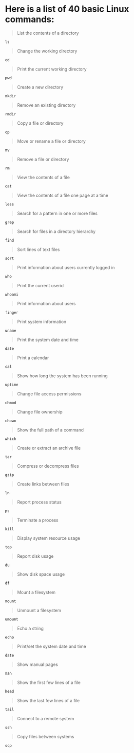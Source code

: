 # Here is a list of 40 basic Linux commands:
   
   > List the contents of a directory
   
        
   
    ls 
   
  
   
   > Change the working directory
   
        

    cd 

  
   
   >  Print the current working directory
   
        

    pwd  

   
    
   >  Create a new directory
   
        

    mkdir  

   
   
   >  Remove an existing directory
   
        

    rmdir  

   
   
  >  Copy a file or directory
   
        
   
    cp 
   
   
   
   >  Move or rename a file or directory
   
        
   
    mv 
   
   
    
   >  Remove a file or directory
    
         

    rm 

   
    
   >  View the contents of a file
    
         

    cat  

   

   >  View the contents of a file one page at a time
    
         

    less  
    
   
    
   >  Search for a pattern in one or more files
    
         
    
    grep  
    
   
    
   >  Search for files in a directory hierarchy
    
         
    
    find  
    
   
    
   >  Sort lines of text files
    
         
    
    sort  
    
   
    
   >  Print information about users currently logged in
    
    
         
    who  
    
   
    
   >  Print the current userid
    
    
         
    whoami  
    
   
    
   >  Print information about users
    
    
         
    finger  
    
   
    
   >  Print system information
    
    
         
    uname  
    
   
    
   >  Print the system date and time
    
    
         
    date  
    
   
    
   >  Print a calendar
    
    
         
    cal  
    
   
    
   >  Show how long the system has been running
    
    
         
    uptime  
    
   
    
   >  Change file access permissions
    
    
         
    chmod  
    
   
    
   >  Change file ownership
    
         
    
    chown  
    
   
    
   >  Show the full path of a command
    
         
    
    which  
    
   
    
   >  Create or extract an archive file
    
    
         
    tar  
    
   
    
   >  Compress or decompress files
    
    
         
    gzip  
    
   
    
   >  Create links between files
    
    
         
    ln  
    
   
    
   >  Report process status
    
     
        
    ps  
    
   
    
   >  Terminate a process
    
    
         
    kill  
    
   
    
   >  Display system resource usage
    
         
    
    top  
    
   
    
   >  Report disk usage
    
         
    
    du  
    
   
    
   >  Show disk space usage
    
    
         
    df  
    
   
    
   >  Mount a filesystem
    
    
         
    mount  
    
   
    
   >  Unmount a filesystem
    
    
         
    umount  
    
   
    
   >  Echo a string
    
    
         
    echo  
    
   
    
   >  Print/set the system date and time
    
    
         
    date  
    
   

   >  Show manual pages
    
         
    
    man  
    
   
    
   >  Show the first few lines of a file
    
         
    
    head  
    
   
    
   >  Show the last few lines of a file
    
    
         
    tail  
    
   
    
   > Connect to a remote system
    
         
    
    ssh 
    
   

   > Copy files between systems

         

    scp 

   
